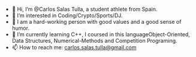 - 👋 Hi, I’m @Carlos Salas Tulla, a student athlete from Spain.
- 👀 I’m interested in Coding/Crypto/Sports/DJ.
- 🥰 I am a hard-working person with good values and a good sense of humor.
- 🌱 I’m currently learning C++, I coursed in this languageObject-Oriented, Data Structures, Numerical-Methods and Competition Programing.
- 📫 How to reach me: carlos.salas.tulla@gmail.com
